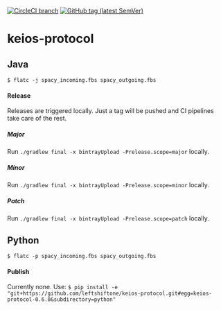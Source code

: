 [![CircleCI branch](https://img.shields.io/circleci/project/github/leftshiftone/keios-protocol/master.svg?style=flat-square)](https://circleci.com/gh/leftshiftone/keios-protocol)
[![GitHub tag (latest SemVer)](https://img.shields.io/github/tag/leftshiftone/keios-protocol.svg?style=flat-square)](https://github.com/leftshiftone/keios-protocol/tags)

# keios-protocol

## Java
`$ flatc -j spacy_incoming.fbs spacy_outgoing.fbs`

#### Release

Releases are triggered locally. Just a tag will be pushed and CI pipelines take care of the rest.

##### Major
Run `./gradlew final -x bintrayUpload -Prelease.scope=major` locally.

##### Minor
Run `./gradlew final -x bintrayUpload -Prelease.scope=minor` locally.

##### Patch
Run `./gradlew final -x bintrayUpload -Prelease.scope=patch` locally.
 
## Python
`$ flatc -p spacy_incoming.fbs spacy_outgoing.fbs`

#### Publish 
Currently none. Use: `$ pip install -e "git+https://github.com/leftshiftone/keios-protocol.git#egg=keios-protocol-0.6.0&subdirectory=python"`

